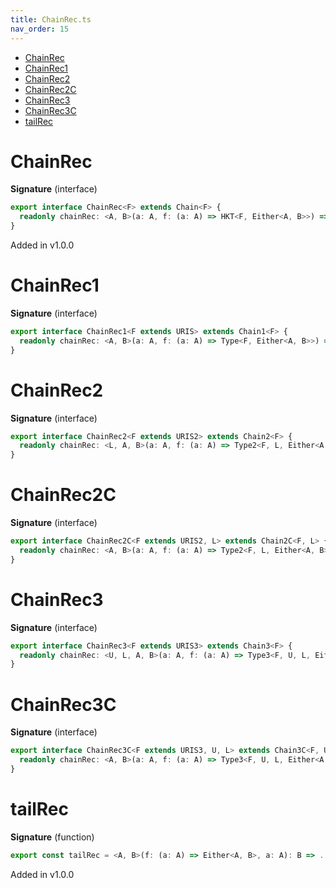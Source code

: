 ```yaml
---
title: ChainRec.ts
nav_order: 15
---
```


<!-- START doctoc generated TOC please keep comment here to allow auto update -->
<!-- DON'T EDIT THIS SECTION, INSTEAD RE-RUN doctoc TO UPDATE -->


- [ChainRec](#chainrec)
- [ChainRec1](#chainrec1)
- [ChainRec2](#chainrec2)
- [ChainRec2C](#chainrec2c)
- [ChainRec3](#chainrec3)
- [ChainRec3C](#chainrec3c)
- [tailRec](#tailrec)

<!-- END doctoc generated TOC please keep comment here to allow auto update -->

# ChainRec

**Signature** (interface)

```ts
export interface ChainRec<F> extends Chain<F> {
  readonly chainRec: <A, B>(a: A, f: (a: A) => HKT<F, Either<A, B>>) => HKT<F, B>
}
```

Added in v1.0.0

# ChainRec1

**Signature** (interface)

```ts
export interface ChainRec1<F extends URIS> extends Chain1<F> {
  readonly chainRec: <A, B>(a: A, f: (a: A) => Type<F, Either<A, B>>) => Type<F, B>
}
```

# ChainRec2

**Signature** (interface)

```ts
export interface ChainRec2<F extends URIS2> extends Chain2<F> {
  readonly chainRec: <L, A, B>(a: A, f: (a: A) => Type2<F, L, Either<A, B>>) => Type2<F, L, B>
}
```

# ChainRec2C

**Signature** (interface)

```ts
export interface ChainRec2C<F extends URIS2, L> extends Chain2C<F, L> {
  readonly chainRec: <A, B>(a: A, f: (a: A) => Type2<F, L, Either<A, B>>) => Type2<F, L, B>
}
```

# ChainRec3

**Signature** (interface)

```ts
export interface ChainRec3<F extends URIS3> extends Chain3<F> {
  readonly chainRec: <U, L, A, B>(a: A, f: (a: A) => Type3<F, U, L, Either<A, B>>) => Type3<F, U, L, B>
}
```

# ChainRec3C

**Signature** (interface)

```ts
export interface ChainRec3C<F extends URIS3, U, L> extends Chain3C<F, U, L> {
  readonly chainRec: <A, B>(a: A, f: (a: A) => Type3<F, U, L, Either<A, B>>) => Type3<F, U, L, B>
}
```

# tailRec

**Signature** (function)

```ts
export const tailRec = <A, B>(f: (a: A) => Either<A, B>, a: A): B => ...
```

Added in v1.0.0
